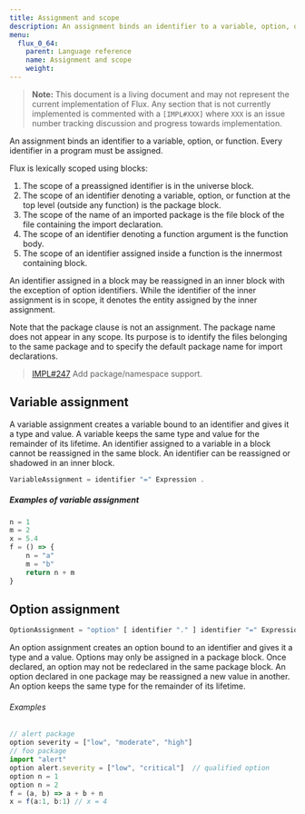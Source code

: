 ```yaml
---
title: Assignment and scope
description: An assignment binds an identifier to a variable, option, or function. Every identifier in a program must be assigned.
menu:
  flux_0_64:
    parent: Language reference
    name: Assignment and scope
    weight:
---
```


> **Note:** This document is a living document and may not represent the current implementation of Flux.
Any section that is not currently implemented is commented with a `[IMPL#XXX]` where `XXX` is an issue number tracking discussion and progress towards implementation.


An assignment binds an identifier to a variable, option, or function.
Every identifier in a program must be assigned.

Flux is lexically scoped using blocks:

1. The scope of a preassigned identifier is in the universe block.
2. The scope of an identifier denoting a variable, option, or function at the top level (outside any function) is the package block.
3. The scope of the name of an imported package is the file block of the file containing the import declaration.
4. The scope of an identifier denoting a function argument is the function body.
5. The scope of an identifier assigned inside a function is the innermost containing block.

An identifier assigned in a block may be reassigned in an inner block with the exception of option identifiers.
While the identifier of the inner assignment is in scope, it denotes the entity assigned by the inner assignment.

Note that the package clause is not an assignment.
The package name does not appear in any scope.
Its purpose is to identify the files belonging to the same package and to specify the default package name for import declarations.

> [IMPL#247](https://github.com/influxdata/platform/issues/247) Add package/namespace support.

## Variable assignment
A variable assignment creates a variable bound to an identifier and gives it a type and value.
A variable keeps the same type and value for the remainder of its lifetime.
An identifier assigned to a variable in a block cannot be reassigned in the same block.
An identifier can be reassigned or shadowed in an inner block.

```js
VariableAssignment = identifier "=" Expression .
```

##### Examples of variable assignment

```js
n = 1
m = 2
x = 5.4
f = () => {
    n = "a"
    m = "b"
    return n + m
}
```

## Option assignment
```js
OptionAssignment = "option" [ identifier "." ] identifier "=" Expression .
```

An option assignment creates an option bound to an identifier and gives it a type and a value.
Options may only be assigned in a package block.
Once declared, an option may not be redeclared in the same package block.
An option declared in one package may be reassigned a new value in another.
An option keeps the same type for the remainder of its lifetime.

###### Examples
```js
// alert package
option severity = ["low", "moderate", "high"]
// foo package
import "alert"
option alert.severity = ["low", "critical"]  // qualified option
option n = 1
option n = 2
f = (a, b) => a + b + n
x = f(a:1, b:1) // x = 4
```
